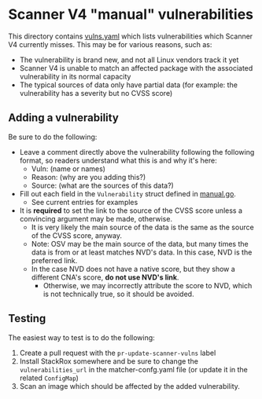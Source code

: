 # Scanner V4 "manual" vulnerabilities

This directory contains [vulns.yaml](vulns.yaml) which lists vulnerabilities which Scanner V4 currently misses.
This may be for various reasons, such as:

* The vulnerability is brand new, and not all Linux vendors track it yet
* Scanner V4 is unable to match an affected package with the associated vulnerability in its normal capacity
* The typical sources of data only have partial data (for example: the vulnerability has a severity but no CVSS score)

## Adding a vulnerability

Be sure to do the following:

* Leave a comment directly above the vulnerability following the following format,
  so readers understand what this is and why it's here:
  * Vuln: (name or names)
  * Reason: (why are you adding this?)
  * Source: (what are the sources of this data?)
* Fill out each field in the `Vulnerability` struct defined in [manual.go](manual.go).
  * See current entries for examples
* It is **required** to set the link to the source of the CVSS score unless a convincing argument may be made, otherwise.
  * It is very likely the main source of the data is the same as the source of the CVSS score, anyway.
  * Note: OSV may be the main source of the data, but many times the data is from or at least matches NVD's data.
    In this case, NVD is the preferred link.
  * In the case NVD does not have a native score, but they show a different CNA's score, **do not use NVD's link**.
    * Otherwise, we may incorrectly attribute the score to NVD, which is not technically true, so it should be avoided.

## Testing

The easiest way to test is to do the following:

1. Create a pull request with the `pr-update-scanner-vulns` label
2. Install StackRox somewhere and be sure to change the `vulnerabilities_url` in the matcher-confg.yaml file (or update it in the related `ConfigMap`)
3. Scan an image which should be affected by the added vulnerability.
